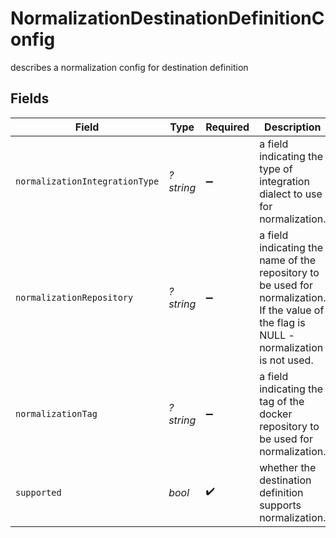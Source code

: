 # NormalizationDestinationDefinitionConfig

describes a normalization config for destination definition


## Fields

| Field                                                                                                                                     | Type                                                                                                                                      | Required                                                                                                                                  | Description                                                                                                                               |
| ----------------------------------------------------------------------------------------------------------------------------------------- | ----------------------------------------------------------------------------------------------------------------------------------------- | ----------------------------------------------------------------------------------------------------------------------------------------- | ----------------------------------------------------------------------------------------------------------------------------------------- |
| `normalizationIntegrationType`                                                                                                            | *?string*                                                                                                                                 | :heavy_minus_sign:                                                                                                                        | a field indicating the type of integration dialect to use for normalization.                                                              |
| `normalizationRepository`                                                                                                                 | *?string*                                                                                                                                 | :heavy_minus_sign:                                                                                                                        | a field indicating the name of the repository to be used for normalization. If the value of the flag is NULL - normalization is not used. |
| `normalizationTag`                                                                                                                        | *?string*                                                                                                                                 | :heavy_minus_sign:                                                                                                                        | a field indicating the tag of the docker repository to be used for normalization.                                                         |
| `supported`                                                                                                                               | *bool*                                                                                                                                    | :heavy_check_mark:                                                                                                                        | whether the destination definition supports normalization.                                                                                |